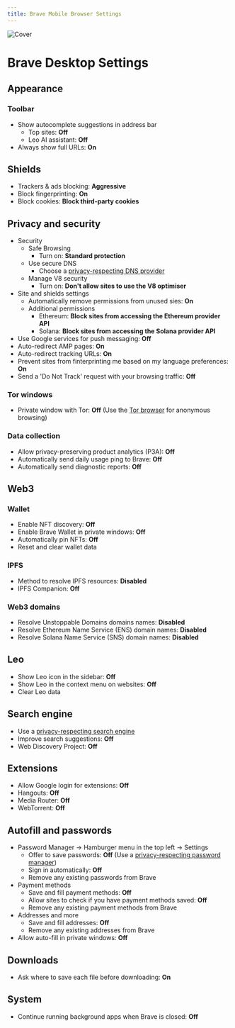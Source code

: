 ```yaml
---
title: Brave Mobile Browser Settings
---
```


![Cover](/assets/covers/brave.png)

# Brave Desktop Settings

## Appearance

### Toolbar

* Show autocomplete suggestions in address bar
  * Top sites: **Off**
  * Leo AI assistant: **Off**
* Always show full URLs: **On**

## Shields

* Trackers & ads blocking: **Aggressive**
* Block fingerprinting: **On**
* Block cookies: **Block third-party cookies**

## Privacy and security

* Security
  * Safe Browsing
    * Turn on: **Standard protection**
  * Use secure DNS
    * Choose a [privacy-respecting DNS provider](/recommendations/providers/dns-resolvers)
  * Manage V8 security
    * Turn on: **Don't allow sites to use the V8 optimiser**
* Site and shields settings
  * Automatically remove permissions from unused sies: **On**
  * Additional permissions
    * Ethereum: **Block sites from accessing the Ethereum provider API**
    * Solana: **Block sites from accessing the Solana provider API**
* Use Google services for push messaging: **Off**
* Auto-redirect AMP pages: **On**
* Auto-redirect tracking URLs: **On**
* Prevent sites from finterprinting me based on my language preferences: **On**
* Send a 'Do Not Track' request with your browsing traffic: **Off**

### Tor windows

* Private window with Tor: **Off** (Use the [Tor browser](/recommendations/internet-browsing/tor-browser) for anonymous browsing)

### Data collection

* Allow privacy-preserving product analytics (P3A): **Off**
* Automatically send daily usage ping to Brave: **Off**
* Automatically send diagnostic reports: **Off**

## Web3

### Wallet

* Enable NFT discovery: **Off**
* Enable Brave Wallet in private windows: **Off**
* Automatically pin NFTs: **Off**
* Reset and clear wallet data

### IPFS

* Method to resolve IPFS resources: **Disabled**
* IPFS Companion: **Off**

### Web3 domains

* Resolve Unstoppable Domains domains names: **Disabled**
* Resolve Ethereum Name Service (ENS) domain names: **Disabled**
* Resolve Solana Name Service (SNS) domain names: **Disabled**

## Leo

* Show Leo icon in the sidebar: **Off**
* Show Leo in the context menu on websites: **Off**
* Clear Leo data

## Search engine

* Use a [privacy-respecting search engine](/recommendations/internet-browsing/search-engines)
* Improve search suggestions: **Off**
* Web Discovery Project: **Off**

## Extensions

* Allow Google login for extensions: **Off**
* Hangouts: **Off**
* Media Router: **Off**
* WebTorrent: **Off**

## Autofill and passwords

* Password Manager -> Hamburger menu in the top left -> Settings
  * Offer to save passwords: **Off** (Use a [privacy-respecting password manager](/recommendations/software/password-managers))
  * Sign in automatically: **Off**
  * Remove any existing passwords from Brave
* Payment methods
  * Save and fill payment methods: **Off**
  * Allow sites to check if you have payment methods saved: **Off**
  * Remove any existing payment methods from Brave
* Addresses and more
  * Save and fill addresses: **Off**
  * Remove any existing addresses from Brave
* Allow auto-fill in private windows: **Off**

## Downloads

* Ask where to save each file before downloading: **On**

## System

* Continue running background apps when Brave is closed: **Off**

